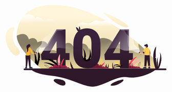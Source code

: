 <a href="https://www.enationalelectronics.com" target="_blank">
  <div class="container">
  <div class="row">
    <div class="col-sm-12 col-md-12 mt-5 mb-5">
      <svg width="100%" height="auto" viewBox="0 0 636 324" fill="none" xmlns="http://www.w3.org/2000/svg">
<g id="OBJECTS">
<g id="Group">
<path id="Vector" d="M101.3 255.2C101.3 255.2 111.1 272.6 181.8 280.5C252.5 288.4 288.2 314.9 333.1 322.8C378 330.7 433.6 278.5 481.8 286.5C530 294.4 588.2 264.2 592.8 255.2H101.3Z" fill="#2F1829"/>
<path id="Vector_2" d="M611.9 251.7H601.4L140.8 251.8C140.8 251.8 136.1 248.1 128.9 241.8C125.8 239.1 122.2 235.9 118.3 232.3C116.9 231 115.4 229.6 113.9 228.2C100.2 215.3 83.6 198.2 70.1 180.1C55.9 161 45.1 140.6 44.8 122.6C44.8 122.2 44.8 121.8 44.8 121.4C45 104 48.4 85.1 56.9 67.7C61.9 57.5 68.5 47.8 77.3 39C100.1 16.2 137.1 0.300011 194.5 0.800011C261.4 1.30001 330.8 26.3 393.5 60.8C406.6 68 419.4 75.7 431.9 83.6C441.1 89.5 450.1 95.5 458.8 101.6C483.1 118.6 505.6 136.4 525.5 153.8C570.6 193.1 602.3 230.4 611.9 251.7Z" fill="url(#paint0_linear)"/>
<path id="Vector_3" opacity="0.45" d="M611.9 251.7H601.4L140.8 251.8C140.8 251.8 136.1 248.1 128.9 241.8C125.8 239.1 122.2 235.9 118.3 232.3C116.9 231 115.4 229.6 113.9 228.2C100.2 215.3 83.6 198.2 70.1 180.1C55.9 161 45.1 140.6 44.8 122.6C50.5 119.6 63.9 113.5 75 116.3C89.5 119.9 92.6 137.2 92.6 137.2C92.6 137.2 103 128.8 113.9 132.8C124.8 136.8 126.5 148.4 126.5 148.4C126.5 148.4 139.4 141.8 150.9 144.6C162.5 147.4 171.8 158.6 159.4 165.9C147.1 173.1 133.3 167.5 132.9 167.4C133.1 167.6 137.9 174.2 129.1 182.2C120.1 190.4 154.6 197.5 154.6 197.5C154.6 197.5 155.9 175.1 179 177.6C202.1 180.1 220.8 192.6 220.8 192.6C220.8 192.6 222 158.3 240.5 152C259 145.7 268.5 165.9 268.5 165.9C268.5 165.9 309.5 139.4 323.4 164.1C337.3 188.8 337.9 193.5 337.9 193.5C337.9 193.5 349.8 128.5 387 131.5C424.2 134.5 431.1 160.3 430.5 162.9C429.9 165.5 441.2 146.2 452.4 156.7C463.6 167.2 470.1 181.8 470.1 181.8L529 174.9C529 174.9 523 163.3 525.4 153.8C570.6 193.1 602.3 230.4 611.9 251.7Z" fill="url(#paint1_linear)"/>
<path id="Vector_4" d="M431.9 83.6H257.8C279.6 83.6 283.9 75.7 296.8 71.4C297.4 71.2 298 71 298.6 70.9C310.7 67.8 320.6 74.7 328.3 74.4C336.4 74.1 345.3 65.5 354.6 62.5C357.7 61.5 361 61.8 364.3 62.6C370.8 64.1 377.6 67.4 384.5 66.1C390.5 65 391 62.5 393.4 60.8C406.6 68 419.5 75.6 431.9 83.6Z" fill="url(#paint2_linear)"/>
<path id="Vector_5" d="M206.5 67.7H56.9C61.8 57.7 68.3 48.1 76.9 39.4C77 39.3 77.2 39.1 77.3 39C80.8 38.3 84.6 37.8 88.7 37.6C112.4 36.6 117.4 54.5 117.4 54.5C117.4 54.5 123.6 46.2 134.8 50.2C146 54.2 142.1 59.1 151 61.8C152.2 62.1 153.4 62.2 154.7 62.1C163.2 61.4 173.9 52.1 183.4 55.5C194.4 59.4 187.3 67.7 206.5 67.7Z" fill="url(#paint3_linear)"/>
<path id="Vector_6" d="M631.8 258.5H75.5C73.6 258.5 72.1 257 72.1 255.1C72.1 253.2 73.6 251.7 75.5 251.7H631.8C633.7 251.7 635.2 253.2 635.2 255.1C635.2 257 633.7 258.5 631.8 258.5Z" fill="#2F1829"/>
<path id="Vector_7" opacity="0.25" d="M364.4 62.5C354.5 65 343.3 75.8 336 77.4C326.9 79.4 316.3 74.8 306 72.2C302.9 71.4 300.5 71 298.6 70.8C310.7 67.7 320.6 74.6 328.3 74.3C336.4 74 345.3 65.4 354.6 62.4C357.8 61.4 361 61.7 364.4 62.5Z" fill="white"/>
<path id="Vector_8" opacity="0.25" d="M154.7 62.1C145.8 66.8 141.6 56.2 133.9 52.7C125 48.7 118.7 61.2 116.1 59C113.5 56.9 112.3 47.6 102.2 42.8C96.5 40.1 85.4 39.5 77 39.5C77.1 39.4 77.3 39.2 77.4 39.1C80.9 38.4 84.7 37.9 88.8 37.7C112.5 36.7 117.5 54.6 117.5 54.6C117.5 54.6 123.7 46.3 134.9 50.3C146.1 54.3 142.2 59.2 151.1 61.9C152.2 62.1 153.5 62.2 154.7 62.1Z" fill="white"/>
<path id="Vector_9" d="M394.9 40.3C394.9 40.3 457.4 96.1 482.1 88.5C507 80.9 351.2 7.20001 394.9 40.3Z" fill="url(#paint4_linear)"/>
<path id="Vector_10" d="M35 97C35 97 13.7 134.4 50.9 173.8C59.5 182.9 60.5 199.9 43.3 200.8C26.1 201.7 -0.599994 159.8 0.300006 126.1C1.30001 92.4 40.8 77.1 35 97Z" fill="url(#paint5_linear)"/>
<path id="Vector_11" d="M461 295.7C461 295.7 425 303.6 415.8 315.9C411.3 321.9 429.2 321 444.5 314.4C460.5 307.5 473.6 294.9 461 295.7Z" fill="#2F1829"/>
<path id="Vector_12" d="M200.2 293.4C200.2 293.4 214.2 293.1 226.5 297.9C238.8 302.7 241.5 317.4 229.2 319.2C217 321 189.1 304.7 190.7 298.1C191.9 293.1 200.2 293.4 200.2 293.4Z" fill="#2F1829"/>
</g>
<path id="Vector_13" d="M136.3 213.7L128.4 241.1C125.3 238.4 121.7 235.2 117.8 231.6L116.1 228.4C116.1 228.4 119.1 193.2 109.2 179.1C118.7 185.7 123.3 212.4 123.3 212.4L121.8 214.4H123.3C123.3 214.4 125.7 218.9 126.6 225.5C132.7 193.9 126.8 178.6 126.6 178.1C126.8 178.4 131.6 184.2 134.4 193.8C137.3 203.6 136.2 209.7 136.2 209.7L133.8 213.6H136.3V213.7Z" fill="black"/>
<g id="Group_2">
<g id="Group_3">
<path id="Vector_14" d="M376.1 240.6C376.1 240.6 378.7 238.3 380.6 235.8C380.9 235.4 381.3 234.9 381.5 234.5L382.7 235.9L382.3 233.7C382.3 233.7 390.4 230.9 393.3 223.1C391.5 231.6 388.1 238 384.1 240.9C382.3 242.2 380.5 242.8 378.6 242.7C372.3 242.5 376.1 240.6 376.1 240.6Z" fill="#F3475C"/>
<g id="Group_4" opacity="0.25">
<path id="Vector_15" opacity="0.25" d="M393.3 223.1C392.6 225.3 391.8 227.5 390.8 229.6C389.8 231.7 388.7 233.7 387.4 235.6C386.1 237.5 384.5 239.3 382.6 240.6C380.7 242 378.3 242.7 376 242.6C375.9 242.6 375.8 242.5 375.8 242.4C375.8 242.3 375.9 242.2 376 242.2C378.3 242.4 380.5 241.7 382.4 240.4C384.3 239.1 385.9 237.4 387.2 235.5C388.6 233.6 389.7 231.6 390.7 229.5C391.7 227.5 392.5 225.3 393.3 223.1Z" fill="white"/>
</g>
<path id="Vector_16" opacity="0.25" d="M376.1 240.6C376.1 240.6 378.7 238.3 380.6 235.8C381.4 238.2 383.1 240 384.1 240.9C382.3 242.2 380.5 242.8 378.6 242.7C372.3 242.5 376.1 240.6 376.1 240.6Z" fill="black"/>
</g>
<path id="Vector_17" d="M313.5 225.2C313.5 225.2 294.9 207.7 297.9 184.4C299.8 195.2 307.7 208.1 307.7 208.1L306.7 211L310.2 210.3C310.2 210.3 314.6 183.7 304.7 170.8C318.1 184.6 317.9 205.1 317.9 205.1L315.4 208.9L317.9 210C317.9 210 315 220 323.7 216.1C332.4 212.3 337.9 179.2 330 170.8C339.4 178.9 337.9 206.8 337.9 207.7C337.9 208.6 333.8 212.4 333.8 212.4L336.9 214.7C336.9 214.7 335 233.6 313.5 225.2Z" fill="black"/>
<path id="Vector_18" d="M398.8 250C398.8 250 392.3 243.9 393.4 235.8C394.1 239.6 396.8 244 396.8 244L396.5 245L397.7 244.8C397.7 244.8 399.2 235.5 395.8 231.1C400.4 235.9 400.4 243 400.4 243L399.5 244.3L400.4 244.7C400.4 244.7 399.4 248.2 402.4 246.8C405.4 245.5 407.3 234 404.6 231.1C407.9 233.9 407.3 243.6 407.3 243.9C407.3 244.2 405.9 245.5 405.9 245.5L407 246.3C406.9 246.4 406.3 253 398.8 250Z" fill="black"/>
<g id="Group_5">
<path id="Vector_19" d="M374 241.1L368.7 241.5C372.5 238.1 371.9 234.8 371.4 233.3C371.2 232.8 371 232.4 371 232.4L373.5 232L372.1 230.1C372.1 230.1 376.6 224.9 378.3 211.1C383.6 220.4 381.5 228.8 378.7 234.3C376.6 238.6 374 241.1 374 241.1Z" fill="#FFCA51"/>
<g id="Group_6" opacity="0.25">
<path id="Vector_20" opacity="0.25" d="M378.3 211.1C378.9 213.7 379.2 216.3 379.3 218.9C379.4 221.5 379.4 224.2 379 226.8C378.6 229.4 378 232 377 234.4C376 236.8 374.5 239.1 372.7 241.1C372.6 241.2 372.5 241.2 372.4 241.1C372.3 241 372.3 240.9 372.4 240.8C374.2 238.9 375.6 236.7 376.7 234.3C377.7 231.9 378.4 229.3 378.8 226.8C379.2 224.2 379.3 221.6 379.2 219C379.1 216.3 378.9 213.7 378.3 211.1Z" fill="white"/>
</g>
<path id="Vector_21" opacity="0.25" d="M374 241.1L368.7 241.5C372.5 238.1 371.9 234.8 371.4 233.3C374.2 235 377 234.8 378.7 234.3C376.6 238.6 374 241.1 374 241.1Z" fill="black"/>
</g>
<path id="Vector_22" d="M408.3 251.1H323L336.7 240C336.7 240 354.9 230.6 362.5 232.6C370.1 234.5 368.9 240.9 368.9 240.9C368.9 240.9 369.4 240.4 370.1 239.8C371.8 238.5 375 236.7 378.2 238.6C382.8 241.4 382.1 245 382.1 245.2C382.2 245.1 385 242.4 387.3 243.2C389.6 244.1 390.5 246.6 390.5 246.6C390.5 246.6 393.5 242.5 396 244C398.5 245.5 400 248.6 400 248.6C400 248.6 404 244.6 408.3 251.1Z" fill="#982245"/>
<path id="Vector_23" opacity="0.25" d="M391.9 251.1H323.1L336.8 240C336.8 240 355 230.6 362.6 232.6C370.2 234.5 369 240.9 369 240.9C369 240.9 369.5 240.4 370.2 239.8C370.4 241.2 370.4 242.6 370.2 244C370.2 244 374.1 242.5 376.6 244.6C379.1 246.7 378.4 248.6 378.4 248.6C378.4 248.6 381.8 246.6 385.7 248.6C386.8 249.3 389.3 250.2 391.9 251.1Z" fill="black"/>
</g>
<g id="Group_7">
<path id="Vector_24" d="M237.3 191.1V97.5H201.8V97.8L159 166.6L140.3 196.7L142.4 218.4H201.8V251H237.3V218.4H253V191H237.3V191.1ZM201.8 191.1H174.2L199.6 147.4L201.8 143.8V191.1Z" fill="url(#paint6_linear)"/>

<path id="Vector_26" d="M487.5 191.1V97.5H452V97.8L390.5 196.7L392.6 218.4H452V251H487.5V218.4H503.1V191H487.5V191.1ZM452 191.1H424.4L449.8 147.4L452 143.8V191.1V191.1Z" fill="url(#paint8_linear)"/>
<path id="Vector_27" opacity="0.25" d="M230.7 97.5C225.9 103.6 209.6 101.4 206 101.8C201.8 102.2 172.9 153.1 169 159.6C166.4 163.8 161.9 165.8 159.1 166.7L201.9 97.9V97.6H230.7V97.5Z" fill="white"/>
<path id="Vector_28" opacity="0.25" d="M487.5 97.5V168.3C478.4 160.7 483.4 104.9 482 103.1C480.5 101.1 461.5 102.4 458 101.3C455.7 100.6 453.8 98.6 452.8 97.4H487.5V97.5Z" fill="white"/>
<path id="Vector_29" opacity="0.25" d="M329.1 232.4C300.5 233.7 303.8 192.4 303.8 192.4C304 202.9 305.4 210.6 308.1 215.6C311 220.9 315.6 223.6 321.8 223.6C327.8 223.6 332.3 221 335.2 215.8C338.1 210.6 339.6 202.5 339.6 191.5V153.5C339.6 142.5 338.2 134.2 335.3 128.8C332.4 123.3 327.8 120.6 321.6 120.6C321.6 120.6 339.3 118.4 346.6 144.7C353.8 171 357.8 231.1 329.1 232.4Z" fill="black"/>

</g>
  <g id="zero">
    <path id="Vector_25" d="M361.2 110.3C351.9 99 338.7 93.3 321.6 93.3C304.6 93.3 291.4 98.9 282.1 110.2C272.8 121.5 268.1 137.4 268.1 158.2V186.3C268.1 206.9 272.8 222.9 282.1 234.2C291.5 245.5 304.7 251.2 321.8 251.2C338.7 251.2 351.9 245.6 361.2 234.3C370.5 223 375.2 207.1 375.2 186.3V158.3C375.2 137.6 370.5 121.6 361.2 110.3ZM303.8 151.3C304 141 305.5 133.4 308.3 128.3C311.1 123.2 315.5 120.7 321.6 120.7C327.9 120.7 332.4 123.4 335.3 128.9C338.2 134.4 339.6 142.6 339.6 153.6V191.6C339.5 202.6 338.1 210.7 335.2 215.9C332.3 221.1 327.8 223.7 321.8 223.7C315.5 223.7 311 221 308.1 215.7C305.4 210.7 303.9 202.9 303.8 192.5C303.8 191.9 303.8 191.2 303.8 190.6V151.3V151.3Z" fill="url(#paint7_linear)"/>
    <path id="Vector_30" d="M291.5 110.1C291.5 110.1 279.6 101.5 278.3 88.1C286.9 90.5 291.5 101 291.5 101C291.5 101 289.3 91.4 291.5 84.9C297.8 94.1 296.1 101.6 291.5 110.1Z" fill="url(#paint9_linear)"/>
  </g>
<g id="Group_8">
<g id="Group_9">
<path id="Vector_31" d="M569.9 241.4V244.7C569.3 244.6 567.9 244.7 566.7 244.9C565.9 245 565.2 245 564.8 245.1L564.5 242.3L565.8 242.1L569.9 241.4Z" fill="url(#paint10_linear)"/>
<g id="handboy">
<path id="Vector_32" d="M529.1 188C529.1 188 529.2 188.3 528.8 188.7C528.5 189 528 189.3 527.1 189.7C521.7 191.8 510.6 186.7 504.5 183.3C498.5 179.9 481.3 182.7 469.7 181.1C458.1 179.5 453.2 173.3 442.8 170.7C432.4 168.1 393.6 179.3 391.4 170.6C389.2 161.9 432.8 77.2 436.6 83.1C440.3 89 453.2 89.4 462.3 94.1C471.4 98.8 479.1 122.1 489.2 124.4C490.6 124.7 491.9 125.2 493.2 125.9C501.2 130.2 507 140.9 507.2 149.7C507.4 159.9 521.4 168.1 526.5 173.6C531.5 179.2 529.1 188 529.1 188Z" fill="url(#paint11_linear)"/>
<path id="Vector_33" opacity="0.25" d="M529.1 188C529.1 188 529.2 188.3 528.8 188.7C530.6 177.5 520.3 172.2 510.8 164.4C501.1 156.3 505.2 150.2 503.2 141.9C502 137 497 130.5 493.2 126C501.2 130.3 507 141 507.2 149.8C507.4 160 521.4 168.2 526.5 173.7C531.5 179.2 529.1 188 529.1 188Z" fill="white"/>
<path id="Vector_34" d="M528.9 186.5L526.3 188.9C525.9 189.2 526.1 189.8 526.5 190L528.7 190.7L533.7 196.2C533.9 196.4 534.3 196.5 534.5 196.2L535.3 195.4C535.5 195.2 535.6 194.8 535.3 194.6L530.3 189.1L529.8 186.9C529.8 186.3 529.2 186.1 528.9 186.5Z" fill="#2F1829"/>
<path id="Vector_35" d="M548.7 190C548 190.9 547.2 192 546.3 193.1C546 193.5 545.6 193.9 545.3 194.3C543.9 196 542.7 197.4 542.3 197.5C541.3 197.7 535.7 194.5 534.9 194.5C534.1 194.5 532.2 195.9 531.7 195.7C531.2 195.6 528.5 193.1 528.6 192.4C528.7 191.8 531.1 189.6 532.3 189.3C532.6 189.2 533.4 189.3 534.3 189.5H534.4C536.7 190 540.1 191.1 540.6 190.8C540.9 190.7 541.4 189.8 542 188.7C542.2 188.3 542.4 187.9 542.6 187.5C542.9 187 543.1 186.5 543.4 186C543.6 185.5 543.8 185.1 544 184.8C544.5 185.6 545.3 186.6 546.2 187.5C547.2 188.8 548.2 189.8 548.7 190Z" fill="url(#paint12_linear)"/>
</g>
<path id="Vector_36" d="M571.4 196.6C571.4 198.4 571.4 200.2 571.3 201.6C570.9 207.3 570.4 211.9 568.5 212C566.6 212.1 566.2 196.7 566.3 195.8C566.3 195.6 566.3 195.2 566.4 194.7C566.5 193 566.5 190 566.5 188.7C566.5 188.4 566.5 188.2 566.5 188.1L566.9 187.9L571.1 185.2C571.1 185.2 571.3 188.8 571.5 193C571.5 193.6 571.5 194.1 571.5 194.7C571.4 195.3 571.4 195.9 571.4 196.6Z" fill="url(#paint13_linear)"/>
<path id="Vector_37" opacity="0.25" d="M571.4 196.6C570.4 197.4 568.8 198.5 567.2 198.6C564.6 198.7 568.4 193.2 569.3 193.1C569.6 193.1 570.4 193 571.3 193C571.3 193.6 571.3 194.1 571.3 194.7C571.4 195.3 571.4 195.9 571.4 196.6Z" fill="black"/>
<path id="Vector_38" d="M571.4 194.7C570.3 195.1 568.9 195.3 567 194.9C566.7 194.8 566.5 194.8 566.3 194.6C564.7 193.7 565.3 191 566.4 188.6C566.5 188.3 566.7 188 566.8 187.8L571 185.1C571 185.1 571.3 189.8 571.4 194.7Z" fill="#2F1829"/>
<path id="Vector_39" d="M562.5 164.2C562.4 164.8 562.2 165.5 561.7 166.2C561.2 167.1 560.4 168 559.7 168.6C559.1 169 558.6 169.3 558.2 169.3C556.9 169.1 555.2 166.9 555.1 166.5C555.1 166.1 556.5 165.9 556.4 164.7C556.2 163.5 555.4 163.3 554.9 163.5C554.3 163.7 553.6 165 553.6 166.2C553.2 166.1 552.5 164.7 551.1 163.8C550.7 163.6 550.3 163.4 549.8 163.3C549.2 163.2 548.5 163.2 547.7 163.5C547.3 159.1 550 157.2 552 158C552 158 551.3 156.5 550.2 156.2C552.7 156.6 553.3 158.7 553.3 158.7C553.3 158.7 554 155.8 557.1 155.4C560.2 155 560.8 159.1 560.8 159.1C560.8 159.1 561.5 157.1 561.2 155.9C561.8 157.5 561.1 160.2 561.1 160.2C561.1 160.2 562.6 160.6 563 162.6C561.7 161.6 561.7 161.7 561.7 161.7C561.7 161.7 562.6 162.3 562.5 164.2Z" fill="#2F172B"/>
<path id="Vector_40" d="M559.7 168.5C559.5 169.2 559.2 169.8 559.1 170.1C558.8 170.7 555.6 173.4 553.3 170.3C551.4 167.7 551.1 164.7 551.1 163.8C552.5 164.6 553.2 166.1 553.6 166.2C553.6 165 554.3 163.8 554.9 163.5C555.5 163.3 556.2 163.5 556.4 164.7C556.6 165.9 555.1 166.1 555.1 166.5C555.1 166.9 556.8 169.1 558.2 169.3C558.6 169.2 559.1 169 559.7 168.5Z" fill="url(#paint14_linear)"/>
<path id="Vector_41" d="M561.3 155.6C561.2 155.4 561.2 155.3 561.1 155.2C561.2 155.3 561.2 155.5 561.3 155.6Z" fill="#2F172B"/>
<path id="Vector_42" d="M572.4 184.6C572.1 185.2 571.7 185.7 571.4 186.2C571.3 186.3 571.2 186.5 571.1 186.6C570.1 187.8 569.2 188.5 569.2 188.5C569.2 188.5 569.2 188.5 569.2 188.6C569.2 188.7 569.2 188.8 569.3 189C569.4 189.4 569.5 190.1 569.6 191C569.6 191.1 569.6 191.3 569.7 191.4C569.8 191.8 569.8 192.2 569.8 192.6C569.8 192.8 569.9 193.1 569.9 193.3C569.9 193.4 569.9 193.6 569.9 193.7C570 194.4 570 195 570 195.7C570 195.8 570 196 570 196.1C570 196.9 569.9 197.6 569.8 198.1C569.8 198.3 569.7 198.4 569.7 198.5C569.6 198.7 569.6 198.8 569.5 198.9C569.4 199 569.2 199.1 569 199.2C567.5 199.9 563.7 199.9 559.8 199.7C556.5 199.5 553.2 199.2 551.5 198.9C551 198.8 550.6 198.7 550.3 198.5C550.1 198.4 549.9 198.2 549.8 198.1C549.7 198 549.6 197.9 549.6 197.8C549.3 197.3 549.2 196.8 549.2 196.1C549.2 196 549.2 195.8 549.2 195.7C549.3 195.1 549.4 194.5 549.5 193.8V193.7C549.5 193.6 549.6 193.4 549.6 193.3C549.8 192.6 550 192 550.1 191.3C550.1 191.2 550.1 191.1 550.2 191V190.9C550.4 190.1 550.5 189.4 550.5 188.9C550.5 188.7 550.5 188.6 550.6 188.5C550.7 187.2 550.6 186.8 550.6 186.8C550.6 186.8 550.3 187.6 549.8 188.5C549.7 188.6 549.6 188.8 549.6 188.9C549.3 189.4 548.9 189.9 548.7 189.9C548.7 189.9 548.6 189.9 548.5 189.9C548.2 189.8 547.8 189.4 547.3 188.9C547.2 188.8 547 188.6 546.9 188.5C546.6 188.2 546.3 187.9 546 187.5C545.7 187.2 545.4 186.8 545.1 186.5C545 186.4 544.9 186.2 544.8 186.1C544.4 185.6 544.1 185.2 543.8 184.8C543.6 184.5 543.5 184.3 543.4 184.1C543.3 184 543.3 183.9 543.3 183.8V183.7C543.4 183.4 543.6 182.6 543.9 181.7C544 181.6 544 181.4 544.1 181.3C544.3 180.7 544.6 180 545 179.3C545.1 179.2 545.1 179 545.2 178.9C545.5 178.3 545.9 177.6 546.2 176.9C546.3 176.8 546.4 176.6 546.4 176.5C546.8 175.8 547.2 175.1 547.6 174.5C547.7 174.4 547.8 174.2 547.9 174.1C548.5 173.3 549 172.6 549.6 172.1C549.8 171.9 549.9 171.8 550.1 171.7C550.2 171.6 550.3 171.6 550.4 171.5C551.2 171 552 170.6 552.8 170.3C555.5 169.3 557.8 169.4 557.8 169.4C559.1 169.4 560.4 169.7 561.7 170.2C562.6 170.6 563.5 171.1 564.4 171.7C564.6 171.8 564.8 172 565 172.1C565.7 172.7 566.4 173.3 567 174.1C567.1 174.2 567.2 174.4 567.4 174.5C567.9 175.1 568.4 175.8 568.8 176.5C568.9 176.6 569 176.8 569.1 176.9C569.5 177.5 569.8 178.2 570.2 178.9C570.3 179 570.3 179.2 570.4 179.3C570.7 179.9 571 180.6 571.3 181.3C571.4 181.4 571.4 181.6 571.5 181.7C571.7 182.3 572 183 572.2 183.7C572.2 183.8 572.3 184 572.3 184.1C572.4 184.3 572.4 184.5 572.4 184.6Z" fill="#FFCA51"/>
<g id="Group_10">
<path id="Vector_43" opacity="0.25" d="M565.2 172.2H549.9C550.1 172 550.2 171.9 550.4 171.8H564.6C564.8 171.9 565 172 565.2 172.2Z" fill="white"/>
<path id="Vector_44" opacity="0.25" d="M567.6 174.6H548C548.1 174.5 548.2 174.3 548.3 174.2H567.3C567.3 174.3 567.4 174.4 567.6 174.6Z" fill="white"/>
<path id="Vector_45" opacity="0.25" d="M569.2 177H546.4C546.5 176.9 546.6 176.7 546.6 176.6H569C569.1 176.7 569.1 176.8 569.2 177Z" fill="white"/>
<path id="Vector_46" opacity="0.25" d="M570.5 179.4H545.2C545.3 179.3 545.3 179.1 545.4 179H570.3C570.4 179.1 570.4 179.2 570.5 179.4Z" fill="white"/>
<path id="Vector_47" opacity="0.25" d="M571.5 181.8H544.2C544.3 181.7 544.3 181.5 544.4 181.4H571.4C571.4 181.5 571.5 181.7 571.5 181.8Z" fill="white"/>
<path id="Vector_48" opacity="0.25" d="M572.3 184.2H543.6C543.5 184.1 543.5 184 543.5 183.9V183.8H572.2C572.2 183.9 572.3 184 572.3 184.2Z" fill="white"/>
<path id="Vector_49" opacity="0.25" d="M571.4 186.2C571.3 186.3 571.2 186.5 571.1 186.6H545.4C545.3 186.5 545.2 186.3 545.1 186.2H571.4Z" fill="white"/>
<path id="Vector_50" opacity="0.25" d="M547.1 188.6H550C549.9 188.7 549.8 188.9 549.8 189H547.5C547.4 188.9 547.3 188.7 547.1 188.6Z" fill="white"/>
<path id="Vector_51" opacity="0.25" d="M569.3 189H550.7C550.7 188.8 550.7 188.7 550.8 188.6H569.3C569.3 188.7 569.3 188.8 569.3 189Z" fill="white"/>
<path id="Vector_52" opacity="0.25" d="M569.7 191.4H550.3C550.3 191.3 550.3 191.2 550.4 191.1V191H569.7C569.7 191.1 569.7 191.3 569.7 191.4Z" fill="white"/>
<path id="Vector_53" opacity="0.25" d="M570 193.8H549.7C549.7 193.7 549.8 193.5 549.8 193.4H570C569.9 193.6 570 193.7 570 193.8Z" fill="white"/>
<path id="Vector_54" opacity="0.25" d="M570.1 195.8C570.1 195.9 570.1 196.1 570.1 196.2H549.3C549.3 196.1 549.3 195.9 549.3 195.8H570.1Z" fill="white"/>
<path id="Vector_55" opacity="0.25" d="M569.9 198.2C569.9 198.4 569.8 198.5 569.8 198.6H550.5C550.3 198.5 550.1 198.3 550 198.2H569.9Z" fill="white"/>
</g>
<path id="Vector_56" d="M570.3 238.7C569.4 239.3 563.3 239.9 563.3 239.9L563.1 238.8L562 232.1L559.3 216.4L556.6 236.1L555.8 241.9C555.8 241.9 548.3 242.3 548.3 240.5C548.3 240.3 548.3 239.5 548.4 238.2C548.6 230.2 549.5 203.9 549.7 198C550 198.6 550.7 199 551.7 199.1C551.8 199.1 551.9 199.1 552 199.1C555.8 199.7 566.5 200.6 569.1 199.4C569.2 200.4 569.3 201.9 569.4 203.8C569.8 211.4 570.1 225.2 570.3 232.9C570.3 236.4 570.3 238.7 570.3 238.7Z" fill="#2F1829"/>
<path id="Vector_57" opacity="0.25" d="M562 232.1L559.3 216.4C559.3 216.4 560 210.1 560.3 209.3C560.6 208.6 562.5 209.1 563.3 208.6C563.7 209.6 561 211 560.8 214.3C560.7 216.6 561.5 226.7 562 232.1Z" fill="black"/>
<path id="Vector_58" opacity="0.25" d="M551.1 201.4C551.1 201.4 550.9 205 553.8 206.7" stroke="white" stroke-width="0.4635" stroke-miterlimit="10" stroke-linecap="round" stroke-linejoin="round"/>
<g id="Group_11" opacity="0.25">
<g id="Group_12" opacity="0.25">
<path id="Vector_59" opacity="0.25" d="M551.8 206.2L551.7 206.9" stroke="white" stroke-width="0.4635" stroke-linecap="round" stroke-linejoin="round"/>
<path id="Vector_60" opacity="0.25" d="M551.7 208.2L550.3 238" stroke="white" stroke-width="0.4635" stroke-linecap="round" stroke-linejoin="round" stroke-dasharray="1.39 1.39"/>
<path id="Vector_61" opacity="0.25" d="M550.2 238.7V239.4" stroke="white" stroke-width="0.4635" stroke-linecap="round" stroke-linejoin="round"/>
</g>
</g>
<path id="Vector_62" opacity="0.25" d="M562 209.6L564.7 237.9" stroke="white" stroke-width="0.4635" stroke-miterlimit="10" stroke-linecap="round" stroke-linejoin="round" stroke-dasharray="1.39 1.39"/>
<path id="Vector_63" opacity="0.25" d="M564.3 201.9C564.3 201.9 564 205.4 564.3 206C564.6 206.7 565.9 207.2 566.2 207.4C566.5 207.5 567.7 206.4 567.8 205.7C567.9 205 567.9 202 567.9 202C567.9 202 565.7 201.6 564.3 201.9Z" stroke="white" stroke-width="0.4635" stroke-miterlimit="10" stroke-linecap="round" stroke-linejoin="round"/>
<path id="Vector_64" opacity="0.25" d="M570.3 238.7C569.4 239.3 563.3 239.9 563.3 239.9L563.1 238.8C564.9 237.8 568.4 235.6 570.2 232.9C570.3 236.4 570.3 238.7 570.3 238.7Z" fill="black"/>
<path id="Vector_65" d="M570.7 241.3L569.9 241.4L564.5 242.2L564.1 242.3C563.3 242.4 562.6 241.9 562.4 241.1V241C562.3 240.2 562.8 239.5 563.6 239.3L570.2 238.3C571 238.2 571.7 238.7 571.9 239.5V239.6C572 240.4 571.5 241.2 570.7 241.3Z" fill="#4C3146"/>
<path id="Vector_66" opacity="0.25" d="M556.7 236L555.9 241.8C555.9 241.8 548.4 242.2 548.4 240.4C548.4 240.2 548.4 239.4 548.5 238.1C550.2 238 554.3 237.5 556.7 236Z" fill="black"/>
<path id="Vector_67" d="M556.5 242.2V242.3C556.4 243.1 555.7 243.7 554.9 243.6L549.2 243.1L548.3 243C547.5 242.9 546.9 242.2 547 241.4V241.3C547.1 240.5 547.8 239.9 548.6 240L555.2 240.6C556 240.7 556.6 241.4 556.5 242.2Z" fill="#4C3146"/>
<path id="Vector_68" opacity="0.25" d="M569.4 203.8C560.2 205 554 200.8 551.9 199.1C555.7 199.7 566.4 200.6 569 199.4C569.2 200.4 569.3 201.9 569.4 203.8Z" fill="black"/>
<path id="Vector_69" opacity="0.25" d="M550.4 191.1C551.1 187.8 550.8 186.9 550.8 186.9C550.8 186.9 549.6 189.9 548.9 190C548.6 190 547.4 188.9 546.2 187.6C547.2 187.3 548.7 186.8 549.5 185.9C550.7 184.5 550.6 178.5 551.1 178.5C551.6 178.5 552.7 189.6 549.6 193.9C549.9 193 550.2 192 550.4 191.1Z" fill="black"/>
<path id="Vector_70" opacity="0.25" d="M572.4 184.6C571 187.2 569.2 188.5 569.2 188.5C569.2 188.5 567.6 179.9 567.1 179.1C566.7 178.4 567.3 177.8 568.2 180.7C568.9 183 570.7 184.7 572.3 184.3C572.4 184.3 572.4 184.4 572.4 184.6Z" fill="black"/>
<path id="Vector_71" opacity="0.25" d="M569.5 199.1C569.4 199.2 569.2 199.3 569 199.4C567.5 200.1 563.7 200.1 559.8 199.9C562.4 199.6 568.7 198.2 569.8 192.7C570.1 195.2 570.3 198.2 569.5 199.1Z" fill="black"/>
<path id="Vector_72" opacity="0.25" d="M562 170.2C561.7 170.6 561.1 170.8 560.1 170.6C558.2 170.2 555.7 171 554.5 170.8C553.8 170.7 553.4 170.5 553.1 170.3C555.8 169.3 558.1 169.4 558.1 169.4C559.4 169.4 560.7 169.7 562 170.2Z" fill="black"/>
<path id="Vector_73" d="M548.7 190C548 190.9 547.2 192 546.3 193.1C544.4 192 542.9 190 542 188.8C542.8 187.4 543.6 185.7 544 184.9C544.5 185.7 545.3 186.7 546.2 187.6C547.2 188.8 548.2 189.8 548.7 190Z" fill="#2F1829"/>
<path id="Vector_74" opacity="0.25" d="M548.7 190C548 190.9 547.2 192 546.3 193.1C546 193.5 545.6 193.9 545.3 194.3C545.4 190.8 544.2 187.7 543.5 186.1C543.7 185.6 543.9 185.2 544.1 184.9C544.6 185.7 545.4 186.7 546.3 187.6C547.2 188.8 548.2 189.8 548.7 190Z" fill="black"/>
<path id="Vector_75" opacity="0.25" d="M542.7 187.6C542.7 188.6 541.7 190.1 541.5 190.5C541.2 191 541.4 193.3 541.1 193C540.8 192.7 540.7 191.6 540.3 191.2C539.9 190.9 535.3 189.7 534.5 189.5C536.8 190 540.2 191.1 540.7 190.8C541 190.7 541.5 189.8 542.1 188.7C542.3 188.5 542.5 188.1 542.7 187.6Z" fill="white"/>
<path id="Vector_76" opacity="0.25" d="M561.7 166.2C561.2 167.1 560.4 168 559.7 168.6C559.1 169 558.6 169.3 558.2 169.3C556.9 169.1 555.2 166.9 555.1 166.5C555.1 166.1 556.5 165.9 556.4 164.7C556.2 163.5 555.4 163.3 554.9 163.5C554.3 163.7 553.6 165 553.6 166.2C553.2 166.1 552.5 164.7 551.1 163.8C550.7 163.6 550.3 163.4 549.8 163.3C550.5 163.2 551.4 163.2 551.9 163.4C553.1 163.9 553.2 164.4 553.2 164.4C553.2 164.4 553.4 162.6 555.4 162.2C557.1 161.9 558.4 166.5 561.7 166.2Z" fill="black"/>
<path id="Vector_77" d="M555.9 251.1H542.8C542.8 251.1 542.7 250.7 542.7 250.2C542.7 249.5 542.9 248.6 544 248.2C544.4 248 544.8 247.9 545.2 247.7C546.8 246.9 548.6 245.9 548.9 245.3C548.9 245.3 549 245.3 549.2 245.4C549.5 245.5 550.1 245.8 550.8 246C551.1 246.1 551.4 246.1 551.7 246.1C552.4 246.1 553.9 245.7 554.8 245.6C555.2 245.5 555.5 245.5 555.6 245.7C555.8 246 556 248.7 556.1 250.2C555.8 250.7 555.9 251.1 555.9 251.1Z" fill="#1F3247"/>
<path id="Vector_78" d="M554.9 243.6C554.8 244.2 554.7 244.9 554.5 245.5C553.8 245.6 552.9 245.8 552.2 245.9C551.9 245.9 551.7 246 551.5 246C550.7 246 549.6 245.5 549.1 245.3C549.1 244.6 549.2 243.7 549.2 243L551.5 243.2L554.9 243.6Z" fill="url(#paint15_linear)"/>
<path id="Vector_79" d="M571.6 251.1H563.7C563.7 251.1 563.6 250.7 563.6 250.2C563.6 249.8 563.7 249.4 563.9 248.9C564.5 247.6 564.2 245.6 564.4 245.2C564.4 245.2 564.5 245.2 564.8 245.2C565.9 245.1 569 244.8 569.9 244.8C570 244.8 570 244.8 570.1 244.8C570.6 245 571.2 248.4 571.5 250.2C571.6 250.6 571.6 250.9 571.6 251.1Z" fill="#1F3247"/>
<path id="Vector_80" opacity="0.25" d="M555.8 250.1C555.8 250.7 555.9 251 555.9 251H542.8C542.8 251 542.7 250.6 542.7 250.1H555.8Z" fill="black"/>
<path id="Vector_81" opacity="0.25" d="M571.6 251.1H563.7C563.7 251.1 563.6 250.7 563.6 250.2H571.5C571.6 250.6 571.6 250.9 571.6 251.1Z" fill="black"/>
<path id="Vector_82" d="M550.6 245.9C549.4 246.7 547.1 248.1 546.3 248.1C545.7 248.1 545.3 247.8 545 247.6C546.6 246.8 548.4 245.8 548.7 245.2C548.7 245.2 548.8 245.2 549 245.3C549.4 245.5 550 245.7 550.6 245.9Z" fill="#122230"/>
<path id="Vector_83" opacity="0.25" d="M554.9 243.6C554.8 244.2 554.7 244.9 554.5 245.5C553.8 245.6 552.9 245.8 552.2 245.9L551.4 243.2L554.9 243.6Z" fill="black"/>
<path id="Vector_84" opacity="0.25" d="M569.9 241.4V244.7C569.3 244.6 567.9 244.7 566.7 244.9L565.8 242.1L569.9 241.4Z" fill="black"/>
</g>
</g>
<g id="Group_13">
<g id="Group_14">
<path id="Vector_85" d="M98.3 163.3C98.3 163.3 98.2 164.3 98.1 165.5C97.9 167.1 97.5 169.2 96.8 170.2C96.8 170.2 96.8 170.3 96.7 170.3C95.6 171.7 93.6 171.4 92.6 169.6C93.2 168.8 93.5 167.9 93.1 167.5C92.3 166.7 92.5 164.4 93.7 164.7C94.9 165 95.1 168.2 95.5 168.1C95.8 168.2 97.6 165.3 98.3 163.3Z" fill="url(#paint16_linear)"/>
<path id="Vector_86" d="M98.7 161.9C98.7 162.2 98.6 162.7 98.4 163.3C98.3 163.6 98.1 164 98 164.3C97.2 166.1 95.9 168.1 95.6 168.2C95.2 168.3 95 165 93.8 164.8C92.6 164.5 92.4 166.8 93.2 167.6C93.6 168 93.3 168.9 92.7 169.7C92 170.5 91 171.1 89.9 170.4C87.9 169.2 87.5 161.4 87.5 160.8C87.5 160.8 87.5 160.3 87.6 159.6C87.8 158.6 88.5 157.4 90.2 156.6C93.2 155.3 98.7 155.6 98.7 161.9Z" fill="#2F1829"/>
<path id="Vector_87" d="M114.4 194.3C114.4 194.4 114.4 194.5 114.3 194.5C114.2 194.9 114.1 195.1 114 195.1C113.9 195.1 113.3 195.1 112.4 195C111.2 194.8 109.4 194.6 107.8 194.3C105.8 193.9 104 193.5 103.4 193.2C102.9 192.9 102.1 191.9 101.3 190.7C101.1 190.4 100.9 190.1 100.7 189.7C99.7 188.1 98.9 186.5 98.7 186.1C98.7 186 98.6 186 98.6 186C98.6 186 98.6 186 98.6 186.1C98.6 186.5 98.4 188.1 97.9 189.7C97.8 190 97.7 190.4 97.5 190.7C97.4 191 97.2 191.3 97 191.5C96.5 192.3 96.6 193.3 96.9 194.3C96.9 194.4 97 194.5 97 194.7C97.1 194.9 97.2 195.1 97.3 195.3C97.5 195.7 97.6 196 97.8 196.3C98.3 197.3 98.7 198.2 98.6 198.7C98.6 198.8 98.5 198.8 98.4 198.9C98.3 199 98.3 199 98.2 199.1C97.9 199.3 97.3 199.6 96.6 199.9C92.7 201.5 83.9 203.4 80.1 199.9C80 199.8 80 199.8 79.9 199.7C79.7 199.4 79.6 199.2 79.6 198.9C79.6 198.5 79.8 198.2 80.1 197.7C80.5 197 81.2 196.3 81.7 195.2C81.9 194.9 82 194.6 82.1 194.2C82.3 193.7 82.5 193.1 82.5 192.4C82.6 191.8 82.6 191.1 82.7 190.5C82.7 190.2 82.8 189.8 82.8 189.5C82.9 188.2 82.9 187 82.9 185.9C82.9 185.6 82.9 185.2 82.9 184.9C82.9 183.6 82.8 182.4 82.8 181.3C82.8 181 82.8 180.6 82.8 180.3C82.8 179 82.8 177.8 82.9 176.7C82.9 176.4 83 176 83 175.7C83.3 174.2 83.9 173 85 172.1L85.1 172C85.5 171.7 85.9 171.4 86.2 171.1C86.6 170.8 87 170.6 87.3 170.3C89.7 168.9 90.9 169.1 90.9 169.1C90.9 169.1 91.6 169.1 92.7 169.3C93.8 169.5 95.1 169.8 96.5 170.3C96.7 170.4 96.8 170.4 97 170.5C97.4 170.7 97.7 170.8 98.1 171C98.3 171.1 98.6 171.3 98.8 171.4C99.1 171.6 99.4 171.8 99.6 172C100.3 172.5 100.8 173.1 101.3 173.8C101.6 174.3 102 175 102.3 175.6C102.5 175.9 102.6 176.2 102.8 176.6C103.3 177.8 103.9 179 104.4 180.2C104.5 180.5 104.7 180.9 104.8 181.2C105.3 182.5 105.8 183.8 106.1 184.8C106.2 185.1 106.3 185.5 106.4 185.8C106.8 186.9 107 187.6 107.1 187.9C107.2 188.3 108.1 188.7 109.2 189.1C109.6 189.2 109.9 189.3 110.3 189.4C111.1 189.6 111.8 189.8 112.5 190C113 190.1 113.5 190.3 113.9 190.4C114.3 190.5 114.5 190.6 114.6 190.7C114.6 190.7 114.6 190.8 114.7 190.9C114.7 191.8 114.6 193.3 114.4 194.3Z" fill="#F5B539"/>
<g id="Group_15" opacity="0.25">
<g id="Group_16" opacity="0.25">
<path id="Vector_88" opacity="0.25" d="M98.1 171.4C98.4 171.6 98.7 171.7 99 171.9H85.7C85.9 171.7 86.2 171.5 86.4 171.4H98.1ZM98.1 171.2H86.2C85.8 171.5 85.5 171.7 85.1 172.1L85 172.2H99.7C99.2 171.8 98.7 171.5 98.1 171.2Z" fill="white"/>
</g>
<g id="Group_17" opacity="0.25">
<path id="Vector_89" opacity="0.25" d="M102.1 176.1C102.2 176.3 102.3 176.4 102.4 176.6H83.1C83.1 176.4 83.2 176.2 83.2 176.1H102.1ZM102.3 175.8H83C82.9 176.1 82.9 176.4 82.9 176.8H102.8C102.6 176.5 102.4 176.1 102.3 175.8Z" fill="white"/>
</g>
<g id="Group_18" opacity="0.25">
<path id="Vector_90" opacity="0.25" d="M104.2 180.7C104.3 180.9 104.3 181 104.4 181.2H83.1C83.1 181 83.1 180.9 83.1 180.7H104.2ZM104.3 180.5H82.8C82.8 180.8 82.8 181.1 82.8 181.5H104.7C104.6 181.1 104.4 180.8 104.3 180.5Z" fill="white"/>
</g>
<g id="Group_19" opacity="0.25">
<path id="Vector_91" opacity="0.25" d="M105.9 185.3L106 185.7L106.1 185.9H83.3C83.3 185.7 83.3 185.6 83.3 185.4H105.9V185.3ZM106 185.1H83C83 185.4 83 185.7 83 186.1H106.4C106.3 185.8 106.1 185.4 106 185.1Z" fill="white"/>
</g>
<g id="Group_20" opacity="0.25">
<path id="Vector_92" opacity="0.25" d="M97.6 189.9C97.5 190.1 97.5 190.3 97.4 190.4H83.1C83.1 190.2 83.1 190.1 83.1 189.9H97.6ZM97.9 189.7H82.9C82.9 190 82.9 190.3 82.8 190.7H97.5C97.7 190.4 97.8 190 97.9 189.7Z" fill="white"/>
</g>
<g id="Group_21" opacity="0.25">
<path id="Vector_93" opacity="0.25" d="M110.2 189.9C110.8 190.1 111.4 190.2 111.9 190.4L112.1 190.5H101.5C101.4 190.3 101.3 190.2 101.2 190H110.2V189.9ZM110.2 189.7H100.7C100.9 190 101.1 190.4 101.3 190.7H113.7C113.3 190.6 112.9 190.4 112.3 190.3C111.8 190.1 111 189.9 110.2 189.7Z" fill="white"/>
</g>
<g id="Group_22" opacity="0.25">
<path id="Vector_94" opacity="0.25" d="M96.9 194.6C96.9 194.6 96.9 194.7 97 194.7V194.8C97 194.9 97.1 195 97.1 195.1H82.2C82.3 194.9 82.4 194.8 82.4 194.6H96.9V194.6ZM97 194.3H82.2C82.1 194.7 81.9 195 81.8 195.3H97.4C97.3 195.1 97.2 194.9 97.1 194.7C97.1 194.6 97.1 194.5 97 194.3Z" fill="white"/>
</g>
<g id="Group_23" opacity="0.25">
<path id="Vector_95" opacity="0.25" d="M114.1 194.6C114 194.9 113.9 195 113.9 195C113.9 195 113.9 195 113.8 195C113.6 195 113.1 195 112.4 194.9C111.8 194.8 111.2 194.7 110.5 194.6H114.1V194.6ZM114.4 194.3H107.8C109.4 194.6 111.2 194.9 112.4 195C113.1 195.1 113.6 195.1 113.8 195.1C113.9 195.1 113.9 195.1 114 195.1C114.1 195.1 114.2 194.8 114.3 194.5C114.4 194.5 114.4 194.4 114.4 194.3Z" fill="white"/>
</g>
<g id="Group_24" opacity="0.25">
<path id="Vector_96" opacity="0.25" d="M97.8 199.2C97.5 199.4 97.1 199.5 96.7 199.7H80.4L80.3 199.6L80.1 199.8L80.2 199.6C80.1 199.5 80 199.4 80 199.2H97.8ZM98.5 199H79.7C79.7 199.3 79.8 199.5 80 199.8C80.1 199.9 80.1 199.9 80.2 200H96.7C97.4 199.7 97.9 199.4 98.3 199.2C98.4 199.1 98.4 199 98.5 199Z" fill="white"/>
</g>
</g>
<path id="Vector_97" d="M99.9 242.3C99.8 242.5 99.8 242.7 99.7 242.8C98.6 244.7 95.6 244.9 94.5 244.5C94.4 244.5 94.2 244.4 94.2 244.3C93.5 243.7 93 238.9 89.4 211.7C89.4 211.8 89.4 211.8 89.4 211.9C89.3 215.8 88.5 222.6 87.7 228.9C86.8 235.9 85.8 242.2 85.6 243.2C85.6 243.5 85.4 243.8 85.2 244.1C84.2 245.2 81.7 245.5 80.2 243.7C80.1 243.6 80 243.4 79.9 243.2C80.5 238.2 80.8 222.8 79.8 213.6C79.4 210.2 79.4 207.2 79.5 204.8C79.6 202.3 79.9 200.5 80.1 199.5C83.9 203.3 93.1 201.3 97 199.6C97.6 199.3 98 199.1 98.3 198.9C99.3 203.5 98.9 216.4 99.9 242.3Z" fill="#2F1829"/>
<path id="Vector_98" opacity="0.25" d="M97.1 170.7C90.7 170.9 88.9 180.8 88.9 180.8L87.4 170.4C89.8 169 91 169.2 91 169.2C91 169.2 94.1 169.4 97.1 170.7Z" fill="black"/>
<path id="Vector_99" d="M107.2 251C107.2 251 96.3 251 94.5 251C94.4 250.6 94.4 250.1 94.4 249.5C94.4 249.3 94.4 249.1 94.4 248.8C94.4 247.3 94.4 245.5 94.5 244.6C94.8 244.7 95.2 244.8 95.7 244.7C96.7 244.7 97.9 244.4 98.8 243.8C99.1 243.6 99.4 243.2 99.6 242.9C100.4 244.6 102 245.7 103.5 246.5C104.8 247.2 106.1 247.7 106.6 248.1C107.1 248.5 107.3 249 107.3 249.5C107.5 250.2 107.2 251 107.2 251Z" fill="#1F3247"/>
<path id="Vector_100" d="M85.3 249.5C85.3 250.5 85.2 251 85.2 251H77.9C78 250.5 78.1 250 78.2 249.5C78.8 247 79.7 244.8 80.1 243.9C80.6 244.5 81.2 244.8 81.8 245C82.5 245.2 83.2 245.2 83.9 245C84.4 244.8 84.9 244.6 85.2 244.2C85.4 246.3 85.3 248.2 85.3 249.5Z" fill="#1F3247"/>
<path id="Vector_101" opacity="0.25" d="M98.7 198.7C98.7 198.8 98.5 199 98.3 199.1C96 200.7 84.4 204.1 80.1 199.7C79.5 199.1 79.8 198.5 80.3 197.8C80.9 198.3 82 198.8 84 199.2C87.9 199.8 94.7 198.8 98 196.4C98.4 197.4 98.8 198.2 98.7 198.7Z" fill="black"/>
<g id="girllight">
<path id="Vector_102" d="M121.8 188C121.8 188 119.4 179.3 124.5 173.8C129.6 168.3 143.5 160.1 143.8 149.9C144.1 139.7 151.7 126.9 161.8 124.5C171.9 122.2 179.6 98.8 188.7 94.2C197.8 89.5 210.7 89.1 214.4 83.2C218.1 77.3 261.7 162 259.6 170.7C257.4 179.4 218.6 168.2 208.2 170.8C197.8 173.4 192.9 179.6 181.3 181.2C169.7 182.8 152.5 180 146.5 183.4C140.5 186.8 129.4 191.8 123.9 189.8C121.6 188.8 121.8 188 121.8 188Z" fill="url(#paint17_linear)"/>
<path id="Vector_103" d="M123.9 189.6L121.4 187.1C121 186.7 120.4 186.9 120.3 187.4L119.7 189.6L114.4 194.9C114.2 195.1 114.2 195.5 114.4 195.7L115.2 196.5C115.4 196.7 115.8 196.7 116 196.5L121.3 191.2L123.5 190.6C124.1 190.6 124.3 190 123.9 189.6Z" fill="#2F1829"/>
<path id="Vector_104" d="M121.2 192.6C121.1 193.4 118.2 195.9 117.3 195.7C117.2 195.7 117 195.6 116.9 195.5C116.3 195.2 115.6 194.6 114.4 194.5C114.6 193.5 114.7 191.7 114.6 191.1C114.8 191 115 190.9 115.2 190.8C116.2 190.4 117.5 189.8 118 189.9C118.9 190.2 121.4 191.8 121.2 192.6Z" fill="url(#paint18_linear)"/>
<path id="Vector_105" opacity="0.25" d="M114.4 194.6C114.3 195 114.2 195.2 114.1 195.2C114 195.2 113.4 195.2 112.5 195.1C113.1 192.8 112.7 191.1 112.5 190.3C113.6 190.6 114.4 190.8 114.5 191C114.5 191 114.5 191.1 114.6 191.2C114.7 191.8 114.6 193.6 114.4 194.6Z" fill="black"/>
</g>
<path id="Vector_106" opacity="0.25" d="M97.2 194.7C95.7 193.3 96.4 192.1 97.2 189.3C98 186.4 96.4 185.2 96.1 182C95.8 178.8 96.2 177 98.1 174.9C95.7 181.1 98.7 186 98.7 186C98.7 186 98.6 189.4 97.1 191.6C96.5 192.4 96.7 193.6 97.2 194.7Z" fill="black"/>
<path id="Vector_107" opacity="0.25" d="M97.9 164.4C97.1 166.2 95.8 168.2 95.5 168.3C95.1 168.4 94.9 165.1 93.7 164.9C92.5 164.6 92.3 166.9 93.1 167.7C93.5 168.1 93.2 169 92.6 169.8C91.9 170.6 90.9 171.2 89.8 170.5C87.8 169.3 87.4 161.5 87.4 160.9C87.4 160.9 87.4 160.4 87.5 159.7C88.5 159.6 90.8 159.8 91.3 161.8C91.8 163.8 91.8 164.7 91.8 165.1C91.9 164.5 92.4 162.8 94.3 163.2C95.4 163.3 96.7 164.1 97.9 164.4Z" fill="black"/>
<g id="hairgirl">
<path id="Vector_108" d="M89.6 161.6C89.6 161.6 88.8 159.9 86.1 160.4C83.5 160.9 82.3 164.3 83.5 169.8C83.5 164.9 84.2 163.8 84.2 163.8C84.2 163.8 83.1 166.8 84.5 173.5C85.9 180.2 86.8 186.7 83.2 189.5C90.3 185.5 90.8 180.7 90.3 174.9C90 169.1 91.3 164 89.6 161.6Z" fill="#2F1829"/>
</g>
<path id="Vector_109" opacity="0.25" d="M93.9 167.5C93.8 167.9 95.2 169.8 96.7 170.2C96.7 170.2 96.7 170.3 96.6 170.3C96.6 170.4 96.5 170.4 96.5 170.5C95.1 170 93.7 169.6 92.7 169.5C93.2 168.8 93.4 168 93 167.6C92.2 166.8 92.4 164.5 93.6 164.8C94.8 165.1 95 168.3 95.4 168.2C95.7 168.1 97.5 165.3 98.2 163.3C98.2 163.3 98.1 164.3 98 165.5C97.6 166.2 96.7 167.7 96 168.3C95.1 169.1 94.7 168.1 94.5 167.5C94.4 167 94 167 93.9 167.5Z" fill="black"/>
<path id="Vector_110" opacity="0.25" d="M81.5 204.9C81.5 204.9 81.3 208.6 81.8 209.6C82.3 210.6 83.7 211.3 83.7 211.3C83.7 211.3 85.5 210.5 86 209.4C86.5 207.2 86.4 204.5 86.4 204.5C86.4 204.5 82.8 203.7 81.5 204.9Z" stroke="white" stroke-width="0.4635" stroke-miterlimit="10"/>
<path id="Vector_111" opacity="0.25" d="M97.2 201.9C97.2 201.9 97.4 205 94.7 206.5" stroke="white" stroke-width="0.4635" stroke-miterlimit="10" stroke-linecap="round" stroke-linejoin="round"/>
<path id="Vector_112" opacity="0.25" d="M96.5 204.6L98.7 241.6" stroke="white" stroke-width="0.4635" stroke-miterlimit="10" stroke-linecap="round" stroke-linejoin="round"/>
<path id="Vector_113" opacity="0.25" d="M89.3 212C89.2 215.9 88.4 222.7 87.6 229.1C87.5 221.7 86.4 212.6 86.8 211.1C87.9 212.1 89.3 212 89.3 212Z" fill="black"/>
<path id="Vector_114" opacity="0.25" d="M87.4 213L84.3 243.2" stroke="white" stroke-width="0.4635" stroke-miterlimit="10" stroke-linecap="round" stroke-linejoin="round"/>
<path id="Vector_115" opacity="0.25" d="M96.9 199.9C95.1 201.7 89.5 206.1 79.4 205.1C79.5 202.6 79.8 200.8 80 199.8C83.8 203.6 93.1 201.5 96.9 199.9Z" fill="black"/>
<path id="Vector_116" opacity="0.25" d="M78.3 249.5H85.3C85.3 250.5 85.2 251 85.2 251H77.9C78 250.5 78.1 250 78.3 249.5Z" fill="black"/>
<path id="Vector_117" opacity="0.25" d="M107.2 251C107.2 251 96.3 251 94.5 251C94.4 250.6 94.4 250.1 94.4 249.5H107.4C107.5 250.2 107.2 251 107.2 251Z" fill="black"/>
<path id="Vector_118" opacity="0.25" d="M103.6 246.4C101.3 247.5 99.7 245.2 98.9 243.7C99.2 243.5 99.5 243.1 99.7 242.8C100.5 244.5 102.1 245.6 103.6 246.4Z" fill="white"/>
<path id="Vector_119" opacity="0.25" d="M83.9 245C83.7 248.4 82.5 248.5 81.9 248.1C81.3 247.8 81.7 245.6 81.9 244.9C82.5 245.2 83.2 245.2 83.9 245Z" fill="black"/>
<path id="Vector_120" opacity="0.25" d="M94.4 248.8C94.4 247.3 94.4 245.5 94.5 244.6C94.8 244.7 95.2 244.8 95.7 244.7C95.9 245.8 96 248.3 94.4 248.8Z" fill="black"/>
<path id="Vector_121" opacity="0.25" d="M114.4 194.6C114.6 193.6 114.7 191.8 114.6 191.2C114.8 191.1 115 191 115.2 190.9C115.8 191.8 116.9 193.5 117 195.5C116.3 195.2 115.7 194.6 114.4 194.6Z" fill="black"/>
<path id="Vector_122" opacity="0.25" d="M109.1 189.4C107.1 189.6 105.7 191.7 105.6 191.3C105.4 190.8 106.5 189.8 106.4 189.1C106.3 188.4 103.2 180.5 101.5 176.6C100.5 174.2 99.5 172.6 98.9 171.6C99.2 171.8 99.5 172 99.7 172.2C100.4 172.7 100.9 173.3 101.4 174C101.7 174.5 102.1 175.2 102.4 175.8C102.6 176.1 102.7 176.4 102.9 176.8C103.4 178 104 179.2 104.5 180.4C104.6 180.7 104.8 181.1 104.9 181.4C105.4 182.7 105.9 184 106.2 185C106.3 185.3 106.4 185.7 106.5 186C106.9 187.1 107.1 187.8 107.2 188.1C107.2 188.6 108 189 109.1 189.4Z" fill="white"/>
</g>
</g>
<path id="Vector_123" d="M592.4 253C591.7 252.5 570.9 196.3 594.9 164.3C591.6 186.9 593.4 205.4 593.4 205.4L590.3 208.5L593.8 209.5C593.8 209.5 596.1 240.9 597.3 244.5C594.7 221 601.1 207.3 601.1 207.3C601.1 207.3 600 224 602.1 230.1L600.4 232.3L602.1 232C602.1 232 600.9 242.1 602.1 245.1C602.1 245.1 615.5 205.1 609.2 187.5C617.5 200.3 615.1 221.8 615.1 221.8L613 222.6L614.3 223.6C614.3 223.6 610.8 246.5 602.9 252.9" fill="#2F1829"/>
<g id="Group_25">
<path id="Vector_124" d="M452.1 246.4C452.1 246.4 433.5 244.7 426.1 249.9C429.6 244.9 443.7 242.6 443.7 242.6L444.7 243.4V242.6C444.7 242.6 447.1 241.4 450.6 240.9C433.7 237.6 425.6 240.8 425.6 240.8C425.6 240.8 428.7 238.2 433.9 236.7C439.1 235.2 442.3 235.8 442.3 235.8L444.4 237.1V235.7L462.4 241" fill="black"/>
<path id="Vector_125" d="M523.5 247.4C523.5 247.4 521.5 234.8 531.8 226.1C531.7 236.3 528.9 245 523.5 247.4Z" stroke="#1F3247" stroke-width="0.9271" stroke-miterlimit="10"/>
<g id="Group_26">
<path id="Vector_126" d="M454.5 239.1L452.5 244C451.1 239.1 448 238.1 446.4 238C445.8 237.9 445.5 238 445.5 238L446.2 235.6L443.9 236C443.9 236 441.3 229.7 429.6 222C440.3 221.4 446.9 227 450.6 232C453.4 235.7 454.5 239.1 454.5 239.1Z" fill="#FFCA51"/>
<g id="Group_27" opacity="0.25">
<path id="Vector_127" opacity="0.25" d="M429.6 222C432.1 222.6 434.6 223.5 437 224.6C439.4 225.7 441.7 226.9 443.9 228.3C446.1 229.8 448.1 231.5 449.9 233.5C451.6 235.5 453 237.8 454 240.3C454 240.4 454 240.6 453.9 240.6C453.8 240.6 453.6 240.6 453.6 240.5C452.7 238.1 451.4 235.8 449.7 233.8C448 231.8 446 230.1 443.9 228.6C441.7 227.1 439.4 225.9 437 224.8C434.6 223.6 432.1 222.6 429.6 222Z" fill="white"/>
</g>
<path id="Vector_128" opacity="0.25" d="M454.5 239.1L452.5 244C451.1 239.1 448 238.1 446.4 238C449.2 236.3 450.2 233.6 450.6 231.9C453.4 235.7 454.5 239.1 454.5 239.1Z" fill="black"/>
</g>
<g id="Group_28">
<path id="Vector_129" d="M531.8 215.8C512.6 231.6 507.7 239.4 507.7 239.4L504.3 237.9C504.3 237.9 504.3 238 504.3 238.2C504.3 239.1 504.4 241.5 504.3 242.4C504.2 243.1 497.4 246.8 493.5 248.8C491.9 249.6 490.9 250.2 490.9 250.2L487.7 247L488 246.4L489.7 243.2C489.7 243.2 494.1 236.9 501.6 230.3C508.9 223.7 519.4 216.9 531.8 215.8Z" fill="#FFADAE"/>
<g id="Group_29" opacity="0.25">
<path id="Vector_130" opacity="0.25" d="M489.6 248.9C492.2 245.1 495.1 241.5 498.1 238.1C501.1 234.7 504.4 231.4 507.8 228.4C511.3 225.4 515 222.7 519 220.4C523 218.2 527.3 216.5 531.8 215.7C527.3 216.5 523 218.2 519 220.5C515 222.8 511.4 225.5 507.9 228.5C504.5 231.5 501.3 234.8 498.3 238.2C495.3 241.6 492.5 245.2 489.9 249C489.8 249.1 489.7 249.1 489.6 249.1C489.5 249.2 489.5 249 489.6 248.9Z" fill="white"/>
</g>
<path id="Vector_131" opacity="0.25" d="M504.3 242.3C504.2 243 497.4 246.7 493.5 248.7C491.4 247.9 489.4 247 488 246.2L489.7 243C489.7 243 494.1 236.7 501.6 230.1C502 232.4 502.9 235.7 504.4 238.1C504.3 239 504.4 241.5 504.3 242.3Z" fill="black"/>
</g>
<g id="Group_30">
<path id="Vector_132" d="M519.7 205.4C506 216.8 499.7 226.4 497.1 231.2C495.9 233.4 495.5 234.7 495.5 234.7L492.5 233.6L493.7 236.3L489.3 245.1L487.4 249V233.6C488 232.5 488.8 231 489.8 229.3C491.7 226.1 494.4 222.2 497.9 218.4C499.5 216.7 501.2 215 503 213.4C507.8 209.6 513.3 206.5 519.7 205.4Z" fill="#F3475C"/>
<g id="Group_31" opacity="0.25">
<path id="Vector_133" opacity="0.25" d="M487.3 239.8C488.7 236 490.6 232.4 492.7 228.9C494.8 225.4 497.3 222.2 500 219.2C502.7 216.2 505.8 213.5 509.1 211.1L511.6 209.4L514.3 207.9C514.7 207.7 515.2 207.4 515.6 207.2L517 206.6L519.8 205.4L517 206.6L515.6 207.2C515.2 207.4 514.7 207.7 514.3 207.9L511.7 209.4L509.2 211.1C505.9 213.5 502.9 216.2 500.2 219.2C497.5 222.2 495.1 225.5 493.1 229C491 232.5 489.2 236.1 487.9 239.9C487.9 240 487.7 240.1 487.6 240C487.3 240.1 487.3 239.9 487.3 239.8Z" fill="white"/>
</g>
<path id="Vector_134" opacity="0.25" d="M495.6 234.8L492.6 233.7L493.8 236.4L489.4 245.2L487.5 245.5V233.7C488.1 232.6 488.9 231.1 489.9 229.4C491.3 230.5 493.7 231.8 497.1 231.3C496 233.5 495.6 234.8 495.6 234.8Z" fill="black"/>
</g>
<path id="Vector_135" d="M537.2 251.1H487.5V244.1C487.5 244.1 488.2 242.4 490.2 241.4C490.8 241.1 491.6 240.8 492.4 240.7C496.1 240.2 497.4 243.3 497.4 243.3C497.4 243.3 498.3 240.6 502 240.3C505.6 240 507.8 245.6 507.9 246C507.9 245.7 507.6 242.6 510.4 242.4C513.3 242.2 513.3 246 513.3 246C513.3 246 515.6 243.5 518.6 243.6C521.6 243.8 522.2 246.7 522.2 246.7C522.2 246.7 523.9 244.2 527.5 245.1C531.2 245.9 531.7 251.1 537.2 251.1Z" fill="#982245"/>
<path id="Vector_136" opacity="0.25" d="M521.7 251.1H487.6V244.1C487.6 244.1 488.3 242.4 490.3 241.4C491.8 241.5 494.4 242 495.5 244C497.1 246.9 497.2 249.6 497.2 249.6C497.2 249.6 500.5 244.8 503.2 245.6C505.9 246.4 507.3 249.6 507.3 249.6C507.3 249.6 510.1 246.6 512.5 247.6C513.6 248.2 517.8 249.7 521.7 251.1Z" fill="black"/>
<path id="Vector_137" d="M423.7 253C423.5 252.9 417.7 237.1 424.4 228.1C423.5 234.5 424 239.7 424 239.7L423.1 240.6L424.1 240.9C424.1 240.9 424.8 249.7 425.1 250.8C424.4 244.2 426.2 240.3 426.2 240.3C426.2 240.3 425.9 245 426.5 246.7L426 247.3L426.5 247.2C426.5 247.2 426.2 250 426.5 250.9C426.5 250.9 430.3 239.7 428.5 234.7C430.8 238.3 430.2 244.3 430.2 244.3L429.6 244.5L430 244.8C430 244.8 429 251.2 426.8 253" fill="#2F1829"/>
</g>
<g id="Group_32">
<path id="Vector_138" d="M197 247.9C197 247.9 167.7 228.2 150.6 230C161 224.9 186.5 233.9 186.5 233.9L187.5 236.2L188.2 234.9C188.2 234.9 193.3 235 199.5 237.5C174.5 216.5 158.1 214.5 158.1 214.5C158.1 214.5 165.6 213.1 175.6 215.3C185.6 217.5 190.4 221.5 190.4 221.5L192.7 225.5L193.9 223.3L218.9 248.5" fill="black"/>
<path id="Vector_139" d="M174.2 250.2C174.2 250.2 161.8 247.6 154.1 238.3C167.3 239.7 173 244.4 174.2 250.2Z" stroke="#1F3247" stroke-width="0.9271" stroke-miterlimit="10"/>
<g id="Group_33">
<path id="Vector_140" d="M215.5 194.6C214.4 219.4 217 228.3 217 228.3L213.6 229.9C213.6 229.9 213.7 230 213.8 230.1C214.5 230.7 216.3 232.3 216.9 232.9C217.4 233.4 215.6 241 214.5 245.2C214.1 246.9 213.8 248.1 213.8 248.1L209.3 248.3L209.1 247.6L207.8 244.2C207.8 244.2 206 236.7 206.1 226.8C206.1 216.9 208.1 204.5 215.5 194.6Z" fill="#FFADAE"/>
<g id="Group_34" opacity="0.25">
<path id="Vector_141" opacity="0.25" d="M212 248.1C210.9 243.6 210.2 239.1 209.6 234.6C209.1 230 208.8 225.5 208.9 220.9C209 216.3 209.4 211.7 210.4 207.3C211.4 202.8 213 198.5 215.5 194.6C213.1 198.5 211.5 202.8 210.5 207.3C209.5 211.8 209.1 216.3 209.1 220.9C209 225.5 209.4 230 209.9 234.6C210.5 239.1 211.3 243.6 212.4 248.1C212.4 248.2 212.4 248.4 212.2 248.4C212.2 248.3 212 248.3 212 248.1Z" fill="white"/>
</g>
<path id="Vector_142" opacity="0.25" d="M216.9 232.8C217.4 233.3 215.6 240.9 214.5 245.1C212.5 246.2 210.5 247 209 247.6L207.7 244.2C207.7 244.2 205.9 236.7 206 226.8C208 228 211 229.5 213.8 230C214.4 230.6 216.3 232.2 216.9 232.8Z" fill="black"/>
</g>
<g id="Group_35">
<path id="Vector_143" d="M233 211.6C226.9 222.3 225.1 230 224.6 233.7C224.4 235.4 224.4 236.3 224.4 236.3H222.2L223.6 237.8L222.9 244.6L222.6 247.6L218.9 237.7C219 236.8 219.2 235.7 219.4 234.3C219.9 231.8 220.7 228.6 222 225.3C222.6 223.8 223.3 222.3 224.1 220.9C226.3 217.2 229.1 213.9 233 211.6Z" fill="#F3475C"/>
<g id="Group_36" opacity="0.25">
<path id="Vector_144" opacity="0.25" d="M220.2 241.7C220.2 238.9 220.5 236.1 221.1 233.3C221.6 230.5 222.4 227.9 223.5 225.3C224.5 222.7 225.9 220.2 227.4 217.9L228.6 216.2L230 214.6C230.2 214.3 230.5 214.1 230.7 213.8L231.5 213.1L233 211.7L231.5 213.2L230.8 213.9C230.6 214.2 230.3 214.4 230.1 214.7L228.8 216.3L227.6 218C226.1 220.3 224.7 222.8 223.8 225.4C222.8 228 222.1 230.7 221.5 233.4C221 236.1 220.7 238.9 220.7 241.7C220.7 241.8 220.6 241.9 220.5 241.9C220.3 241.9 220.2 241.8 220.2 241.7Z" fill="white"/>
</g>
<path id="Vector_145" opacity="0.25" d="M224.4 236.4H222.2L223.6 237.9L222.9 244.7L221.7 245.3L218.9 237.7C219 236.8 219.2 235.7 219.4 234.3C220.5 234.7 222.4 235 224.5 233.8C224.4 235.5 224.4 236.4 224.4 236.4Z" fill="black"/>
</g>
<path id="Vector_146" d="M254 251H241.6L187.6 251.1H171.6C171.6 251.1 172.9 246.8 179.2 244.8C185.5 242.8 187.3 246.9 187.3 246.9C187.3 246.9 187 238.7 194.4 235.9C201.8 233.1 205.1 242.5 205.1 242.5C205.1 242.5 206.6 237.9 214.5 237.5C222.4 237.1 221.6 243.3 221.6 243.3C221.6 243.3 226.1 238.3 234.2 239.4C242.3 240.5 243.1 247 243.1 247C243.1 247 250.2 244.8 254 251Z" fill="#982245"/>
<path id="Vector_147" opacity="0.25" d="M241.6 251L187.6 251.1C190.4 248.6 195 245.4 199.8 245.3C207.7 245.2 209 248.1 209 248.1C209 248.1 213.9 242.9 217.7 243.8C221.6 244.7 221.7 248.8 221.7 248.8C221.7 248.8 234.1 245.9 241.6 251Z" fill="black"/>
<path id="Vector_148" d="M262.9 254.5C262.9 254.5 253.9 238.6 256.6 223.2C259.2 235.3 265.7 243.3 265.7 243.3L263.1 245.4H265.7L271.3 256.1L263.7 254.5V255.2L262.9 254.5Z" fill="#2F1829"/>
</g>
</g>
<defs>
<linearGradient id="paint0_linear" x1="327.54" y1="250.471" x2="330.184" y2="46.9149" gradientUnits="userSpaceOnUse">
<stop stop-color="#E8D197"/>
<stop offset="1" stop-color="#FEF5DA"/>
</linearGradient>
<linearGradient id="paint1_linear" x1="326.925" y1="147.902" x2="330.395" y2="242.079" gradientUnits="userSpaceOnUse">
<stop/>
<stop offset="1" stop-opacity="0"/>
</linearGradient>
<linearGradient id="paint2_linear" x1="344.3" y1="64.1527" x2="344.961" y2="87.284" gradientUnits="userSpaceOnUse">
<stop stop-color="white"/>
<stop offset="1" stop-color="white" stop-opacity="0"/>
</linearGradient>
<linearGradient id="paint3_linear" x1="130.102" y1="26.1247" x2="132.084" y2="77.0139" gradientUnits="userSpaceOnUse">
<stop stop-color="white"/>
<stop offset="1" stop-color="white" stop-opacity="0"/>
</linearGradient>
<linearGradient id="paint4_linear" x1="455.752" y1="229.215" x2="433.942" y2="41.3544" gradientUnits="userSpaceOnUse">
<stop stop-color="#E8D197"/>
<stop offset="1" stop-color="#FEF5DA"/>
</linearGradient>
<linearGradient id="paint5_linear" x1="60.0761" y1="430.474" x2="23.3198" y2="113.867" gradientUnits="userSpaceOnUse">
<stop stop-color="#E8D197"/>
<stop offset="1" stop-color="#FEF5DA"/>
</linearGradient>
<linearGradient id="paint6_linear" x1="197.311" y1="242.736" x2="195.989" y2="148.447" gradientUnits="userSpaceOnUse">
<stop stop-color="#2F1829"/>
<stop offset="1" stop-color="#3B223C"/>
</linearGradient>
<linearGradient id="paint7_linear" x1="322.636" y1="240.979" x2="321.314" y2="146.691" gradientUnits="userSpaceOnUse">
<stop stop-color="#2F1829"/>
<stop offset="1" stop-color="#3B223C"/>
</linearGradient>
<linearGradient id="paint8_linear" x1="447.456" y1="239.229" x2="446.134" y2="144.941" gradientUnits="userSpaceOnUse">
<stop stop-color="#2F1829"/>
<stop offset="1" stop-color="#3B223C"/>
</linearGradient>
<linearGradient id="paint9_linear" x1="281.068" y1="73.4007" x2="292.303" y2="109.089" gradientUnits="userSpaceOnUse">
<stop stop-color="#2F1829"/>
<stop offset="1" stop-color="#3B223C"/>
</linearGradient>
<linearGradient id="paint10_linear" x1="567.282" y1="246.761" x2="567.144" y2="239.051" gradientUnits="userSpaceOnUse">
<stop stop-color="#FECBA6"/>
<stop offset="1" stop-color="#D17878"/>
</linearGradient>
<linearGradient id="paint11_linear" x1="575.336" y1="236.543" x2="417.383" y2="126.175" gradientUnits="userSpaceOnUse">
<stop stop-color="white"/>
<stop offset="1" stop-color="white" stop-opacity="0"/>
</linearGradient>
<linearGradient id="paint12_linear" x1="529.726" y1="200.324" x2="554.29" y2="176.972" gradientUnits="userSpaceOnUse">
<stop stop-color="#FECBA6"/>
<stop offset="1" stop-color="#D17878"/>
</linearGradient>
<linearGradient id="paint13_linear" x1="568.688" y1="209.407" x2="569.018" y2="182.751" gradientUnits="userSpaceOnUse">
<stop stop-color="#FECBA6"/>
<stop offset="1" stop-color="#D17878"/>
</linearGradient>
<linearGradient id="paint14_linear" x1="552.343" y1="166.843" x2="558.043" y2="168.082" gradientUnits="userSpaceOnUse">
<stop stop-color="#FECBA6"/>
<stop offset="1" stop-color="#D17878"/>
</linearGradient>
<linearGradient id="paint15_linear" x1="550.457" y1="250.958" x2="552.881" y2="239.337" gradientUnits="userSpaceOnUse">
<stop stop-color="#FECBA6"/>
<stop offset="1" stop-color="#D17878"/>
</linearGradient>
<linearGradient id="paint16_linear" x1="95.6885" y1="163.838" x2="93.7609" y2="174.468" gradientUnits="userSpaceOnUse">
<stop stop-color="#FECBA6"/>
<stop offset="1" stop-color="#D17878"/>
</linearGradient>
<linearGradient id="paint17_linear" x1="75.5473" y1="236.543" x2="233.501" y2="126.174" gradientUnits="userSpaceOnUse">
<stop stop-color="white"/>
<stop offset="1" stop-color="white" stop-opacity="0"/>
</linearGradient>
:q
:q
:x
<linearGradient id="paint18_linear" x1="124.267" y1="190.961" x2="113.114" y2="194.142" gradientUnits="userSpaceOnUse">
<stop stop-color="#FECBA6"/>
<stop offset="1" stop-color="#D17878"/>
</linearGradient>
</defs>
</svg>
    </div>
  </div>
</div>
</a>
